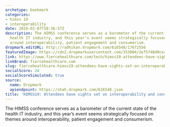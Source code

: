 ```yaml
---
archetype: bookmark
categories:
- himss 19
- interoperability
date: 2019-02-07T10:36:57Z
description: The HIMSS conference serves as a barometer of the current state of the
  health IT industry, and this year’s event seems strategically focused on themes
  around interoperability, patient engagement and consumerism.
dropmark.editURL: http://radhikan.dropmark.com/616548/17672556
featuredImage: https://cdn2.dropmarkusercontent.com/353804/2ef5748d0ce4f6a9d28f0367caa690adb6f33793eb07e76385494cc43fb04c5f/thumbnail/GettyImages-469002238.jpg?Expires=1557430063&Signature=eRtLS8tkud4TGQBs0ErrJRKHf4yDzpLuzSldM48t7KNiRMjxDCux~TS9Uxuucd6ICIocHmeeiIj85jWkcnErQZAFuQg79P0g5f6yJi~GYL1jGF93BwB7MiYz~u6eBDgedpPRH0aYtj9adaT6bjw8szqUTskLMk7bQz19FAPkQ0sfXyeXsF6ccQxdq4RQQXo01M7g2q650gGq6SyZ6Hde5YB1PTjZH7NV5tve3icPNJt0ouOQSQqHtn2HheqH~w-y4rXdc8R0rTwAbvB23yePQp-VocI17AOZwKYJkC9Dr5L8RJXsSznfNFG3ef9pXQXRxIKHbRne1IYRgsWMSXY~Ng__&Key-Pair-Id=APKAITQYWVEN757ZA4KQ
link: https://www.fiercehealthcare.com/tech/himss19-attendees-have-sights-set-interoperability-and-consumerism
linkBrand: fiercehealthcare.com
slug: fiercehealthcare-himss19-attendees-have-sights-set-on-interoperability-and-consumerism
socialScore: 24
socialScoreSimulated: true
source:
  name: Dropmark
  apiendpoint: https://shah.dropmark.com/616548.json
title: 'HIMSS19: Attendees have sights set on interoperability and consumerism'
---
```

The HIMSS conference serves as a barometer of the current state of the health IT industry, and this year’s event seems strategically focused on themes around interoperability, patient engagement and consumerism.